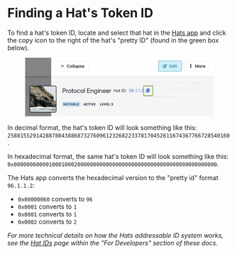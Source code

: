 # Finding a Hat's Token ID

To find a hat's token ID, locate and select that hat in the [Hats app](https://app.hatsprotocol.xyz) and click the copy icon to the right of the hat's "pretty ID" (found in the green box below).&#x20;

<figure><img src="../../.gitbook/assets/hat ID.png" alt=""><figcaption></figcaption></figure>

In decimal format, the hat's token ID will look something like this: `2588155291428878043886873276096123268223378170452611674367766728540160`.

In hexadecimal format, the same hat's token ID will look something like this: `0x0000006000010001000200000000000000000000000000000000000000000000`.

The Hats app converts the hexadecimal version to the "pretty id" format `96.1.1.2`:

* `0x00000060` converts to `96`
* `0x0001` converts to `1`
* `0x0001` converts to `1`
* `0x0002` converts to `2`

_For more technical details on how the Hats addressable ID system works, see the_ [_Hat IDs_](../../for-developers/hats-protocol-overview/hat-ids.md) _page within the "For Developers" section of these docs._
